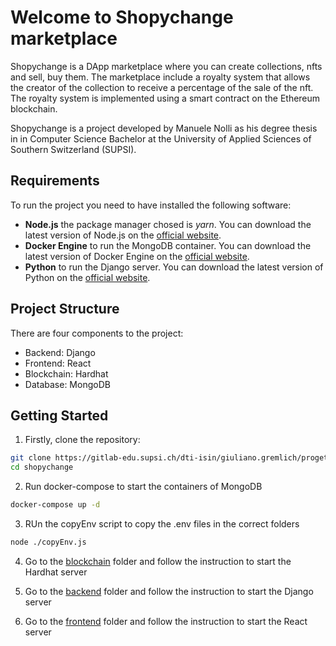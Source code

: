 # Welcome to **Shopychange** marketplace

Shopychange is a DApp marketplace where you can create collections, nfts and sell, buy them. The marketplace include a royalty system that allows the creator of the collection to receive a percentage of the sale of the nft. The royalty system is implemented using a smart contract on the Ethereum blockchain.

Shopychange is a project developed by Manuele Nolli as his degree thesis in in Computer Science Bachelor at the University of Applied Sciences of Southern Switzerland (SUPSI).

## Requirements

To run the project you need to have installed the following software:

- **Node.js** the package manager chosed is _yarn_. You can download the latest version of Node.js on the [official website](https://nodejs.org/en/).
- **Docker Engine** to run the MongoDB container. You can download the latest version of Docker Engine on the [official website](https://docs.docker.com/engine/install/).
- **Python** to run the Django server. You can download the latest version of Python on the [official website](https://www.python.org/downloads/).

## Project Structure

There are four components to the project:

- Backend: Django
- Frontend: React
- Blockchain: Hardhat
- Database: MongoDB

## Getting Started

1. Firstly, clone the repository:

```bash
git clone https://gitlab-edu.supsi.ch/dti-isin/giuliano.gremlich/progetti_bachelor/2022_2023/nolli_manuele/shopychange.git
cd shopychange
```

2. Run docker-compose to start the containers of MongoDB

```bash
docker-compose up -d
```

3. RUn the copyEnv script to copy the .env files in the correct folders

```bash
node ./copyEnv.js
```

4. Go to the [blockchain](/blockchain/) folder and follow the instruction to start the Hardhat server

5. Go to the [backend](/backend/) folder and follow the instruction to start the Django server

6. Go to the [frontend](/frontend/) folder and follow the instruction to start the React server
